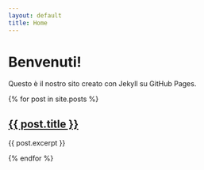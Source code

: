 ```yaml
---
layout: default
title: Home
---
```


# Benvenuti!

Questo è il nostro sito creato con Jekyll su GitHub Pages.

{% for post in site.posts %}
  <h2><a href="{{ post.url }}">{{ post.title }}</a></h2>
  <p>{{ post.excerpt }}</p>
{% endfor %}
